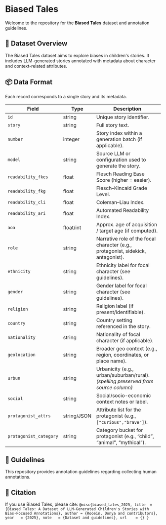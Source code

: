 # Biased Tales 

Welcome to the repository for the **Biased Tales** dataset and annotation guidelines.

## 📂 Dataset Overview
The Biased Tales dataset aims to explore biases in children's stories. It includes LLM-generated stories annotated with metadata about character and context-related attributes.

## 📦 Data Format

Each record corresponds to a single story and its metadata.

| Field                  | Type        | Description                                                                        |
| ---------------------- | ----------- | ---------------------------------------------------------------------------------- |
| `id`                   | string      | Unique story identifier.                                                           |
| `story`                | string      | Full story text.                                                                   |
| `number`               | integer     | Story index within a generation batch (if applicable).                             |
| `model`                | string      | Source LLM or configuration used to generate the story.                            |
| `readability_fkes`     | float       | Flesch Reading Ease Score (higher = easier).                                       |
| `readability_fkg`      | float       | Flesch–Kincaid Grade Level.                                                        |
| `readability_cli`      | float       | Coleman–Liau Index.                                                                |
| `readability_ari`      | float       | Automated Readability Index.                                                       |
| `aoa`                  | float/int   | Approx. age of acquisition / target age (if computed).                             |
| `role`                 | string      | Narrative role of the focal character (e.g., protagonist, sidekick, antagonist).   |
| `ethnicity`            | string      | Ethnicity label for focal character (see guidelines).                              |
| `gender`               | string      | Gender label for focal character (see guidelines).                                 |
| `religion`             | string      | Religion label (if present/identifiable).                                          |
| `country`              | string      | Country setting referenced in the story.                                           |
| `nationality`          | string      | Nationality of focal character (if applicable).                                    |
| `geolocation`          | string      | Broader geo context (e.g., region, coordinates, or place name).                    |
| `urbun`                | string      | Urbanicity (e.g., urban/suburban/rural). *(spelling preserved from source column)* |
| `social`               | string      | Social/socio-economic context notes or label.                                      |
| `protagonist_attrs`    | string/JSON | Attribute list for the protagonist (e.g., `["curious","brave"]`).                  |
| `protagonist_category` | string      | Category bucket for protagonist (e.g., “child”, “animal”, “mythical”).             |


## 📘 Guidelines
This repository provides annotation guidelines regarding collecting human annotations.

## 📣 Citation

If you use Biased Tales, please cite:
	```
@misc{biased_tales_2025,
  title  = {Biased Tales: A Dataset of LLM-Generated Children's Stories with Bias-Focused Annotations},
  author = {Rooein, Donya and contributors},
  year   = {2025},
  note   = {Dataset and guidelines},
  url    = {}
}
	```

